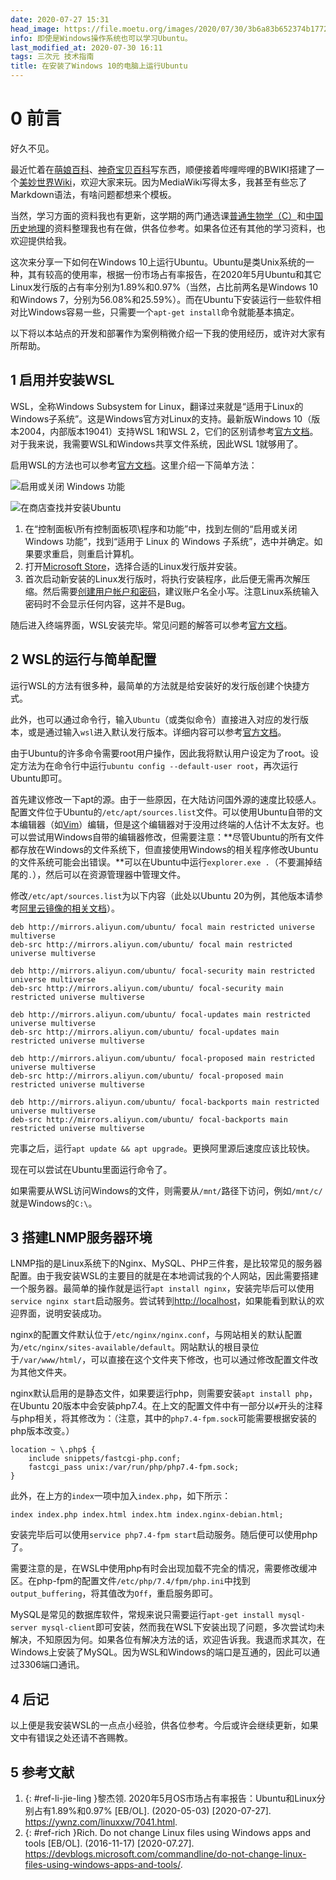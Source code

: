 ```yaml
---
date: 2020-07-27 15:31
head_image: https://file.moetu.org/images/2020/07/30/3b6a83b652374b177287f0c0ae3908fed2e02e46a48c1bdf.png
info: 即使是Windows操作系统也可以学习Ubuntu。
last_modified_at: 2020-07-30 16:11
tags: 三次元 技术指南
title: 在安装了Windows 10的电脑上运行Ubuntu
---
```

# 0 前言
好久不见。

最近忙着在[萌娘百科](https://zh.moegirl.org.cn/User:Xzonn)、[神奇宝贝百科](https://wiki.52poke.com/wiki/User:Xzonn)写东西，顺便接着哔哩哔哩的BWIKI搭建了一个[美妙世界Wiki](https://wiki.biligame.com/twewy/%E9%A6%96%E9%A1%B5)，欢迎大家来玩。因为MediaWiki写得太多，我甚至有些忘了Markdown语法，有啥问题都想来个模板。

当然，学习方面的资料我也有更新，这学期的两门通选课[普通生物学（C）](/posts/2020-03-27-General-Biology-C-Exams-Review.html)和[中国历史地理](/posts/2020-05-26-The-Historical-Geography-of-China-Review.html)的资料整理我也有在做，供各位参考。如果各位还有其他的学习资料，也欢迎提供给我。

这次来分享一下如何在Windows 10上运行Ubuntu。Ubuntu是类Unix系统的一种，其有较高的使用率，根据一份市场占有率报告，在2020年5月Ubuntu和其它Linux发行版的占有率分别为1.89%和0.97%（当然，占比前两名是Windows 10和Windows 7，分别为56.08%和25.59%）<sup><sup class="ref-endnote"><a href="#ref-li-jie-ling"></a></sup></sup>。而在Ubuntu下安装运行一些软件相对比Windows容易一些，只需要一个`apt-get install`命令就能基本搞定。

以下将以本站点的开发和部署作为案例稍微介绍一下我的使用经历，或许对大家有所帮助。

## 1 启用并安装WSL
WSL，全称Windows Subsystem for Linux，翻译过来就是“适用于Linux的Windows子系统”。这是Windows官方对Linux的支持。最新版Windows 10（版本2004，内部版本19041）支持WSL 1和WSL 2，它们的区别请参考[官方文档](https://docs.microsoft.com/zh-cn/windows/wsl/compare-versions)。对于我来说，我需要WSL和Windows共享文件系统，因此WSL 1就够用了。

启用WSL的方法也可以参考[官方文档](https://docs.microsoft.com/zh-cn/windows/wsl/install-win10)。这里介绍一下简单方法：

![启用或关闭 Windows 功能](https://file.moetu.org/images/2020/07/30/0714aeafcefc10e9f8e5f4b4d56e700d2aafb859d340a453.png)

![在商店查找并安装Ubuntu](https://file.moetu.org/images/2020/07/30/e442ec4dd3f0a3559b96d0e869640b8097e1dab823cd66f0.png)

1. 在“控制面板\所有控制面板项\程序和功能”中，找到左侧的“启用或关闭 Windows 功能”，找到“适用于 Linux 的 Windows 子系统”，选中并确定。如果要求重启，则重启计算机。
2. 打开[Microsoft Store](https://aka.ms/wslstore)，选择合适的Linux发行版并安装。
3. 首次启动新安装的Linux发行版时，将执行安装程序，此后便无需再次解压缩。然后需要[创建用户帐户和密码](https://docs.microsoft.com/zh-cn/windows/wsl/user-support)，建议账户名全小写。注意Linux系统输入密码时不会显示任何内容，这并不是Bug。

随后进入终端界面，WSL安装完毕。常见问题的解答可以参考[官方文档](https://docs.microsoft.com/zh-cn/windows/wsl/faq)。

## 2 WSL的运行与简单配置
运行WSL的方法有很多种，最简单的方法就是给安装好的发行版创建个快捷方式。

此外，也可以通过命令行，输入`Ubuntu`（或类似命令）直接进入对应的发行版本，或是通过输入`wsl`进入默认发行版本。详细内容可以参考[官方文档](https://docs.microsoft.com/zh-cn/windows/wsl/wsl-config)。

由于Ubuntu的许多命令需要root用户操作，因此我将默认用户设定为了root。设定方法为在命令行中运行`ubuntu config --default-user root`，再次运行Ubuntu即可。

首先建议修改一下apt的源。由于一些原因，在大陆访问国外源的速度比较感人。配置文件位于Ubuntu的`/etc/apt/sources.list`文件。可以使用Ubuntu自带的文本编辑器（如[Vim](https://www.vim.org/)）编辑，但是这个编辑器对于没用过终端的人估计不太友好。也可以尝试用Windows自带的编辑器修改，但需要注意：**尽管Ubuntu的所有文件都存放在Windows的文件系统下，但直接使用Windows的相关程序修改Ubuntu的文件系统可能会出错误。**可以在Ubuntu中运行`explorer.exe .`（不要漏掉结尾的`.`），然后可以在资源管理器中管理文件。

修改`/etc/apt/sources.list`为以下内容（此处以Ubuntu 20为例，其他版本请参考[阿里云镜像的相关文档](https://developer.aliyun.com/mirror/ubuntu)）。

```
deb http://mirrors.aliyun.com/ubuntu/ focal main restricted universe multiverse
deb-src http://mirrors.aliyun.com/ubuntu/ focal main restricted universe multiverse

deb http://mirrors.aliyun.com/ubuntu/ focal-security main restricted universe multiverse
deb-src http://mirrors.aliyun.com/ubuntu/ focal-security main restricted universe multiverse

deb http://mirrors.aliyun.com/ubuntu/ focal-updates main restricted universe multiverse
deb-src http://mirrors.aliyun.com/ubuntu/ focal-updates main restricted universe multiverse

deb http://mirrors.aliyun.com/ubuntu/ focal-proposed main restricted universe multiverse
deb-src http://mirrors.aliyun.com/ubuntu/ focal-proposed main restricted universe multiverse

deb http://mirrors.aliyun.com/ubuntu/ focal-backports main restricted universe multiverse
deb-src http://mirrors.aliyun.com/ubuntu/ focal-backports main restricted universe multiverse
```

完事之后，运行``apt update && apt upgrade``。更换阿里源后速度应该比较快。

现在可以尝试在Ubuntu里面运行命令了。

如果需要从WSL访问Windows的文件，则需要从`/mnt/`路径下访问，例如`/mnt/c/`就是Windows的`C:\`。

## 3 搭建LNMP服务器环境
LNMP指的是Linux系统下的Nginx、MySQL、PHP三件套，是比较常见的服务器配置。由于我安装WSL的主要目的就是在本地调试我的个人网站，因此需要搭建一个服务器。最简单的操作就是运行`apt install nginx`，安装完毕后可以使用`service nginx start`启动服务。尝试转到<http://localhost>，如果能看到默认的欢迎界面，说明安装成功。

nginx的配置文件默认位于`/etc/nginx/nginx.conf`，与网站相关的默认配置为`/etc/nginx/sites-available/default`。网站默认的根目录位于`/var/www/html/`，可以直接在这个文件夹下修改，也可以通过修改配置文件改为其他文件夹。

nginx默认启用的是静态文件，如果要运行php，则需要安装`apt install php`，在Ubuntu 20版本中会安装php7.4。在上文的配置文件中有一部分以`#`开头的注释与php相关，将其修改为：（注意，其中的`php7.4-fpm.sock`可能需要根据安装的php版本改变。）
```
location ~ \.php$ {
    include snippets/fastcgi-php.conf;
    fastcgi_pass unix:/var/run/php/php7.4-fpm.sock;
}
```
此外，在上方的`index`一项中加入`index.php`，如下所示：
```
index index.php index.html index.htm index.nginx-debian.html;
```

安装完毕后可以使用`service php7.4-fpm start`启动服务。随后便可以使用php了。

需要注意的是，在WSL中使用php有时会出现加载不完全的情况，需要修改缓冲区。在php-fpm的配置文件`/etc/php/7.4/fpm/php.ini`中找到`output_buffering`，将其值改为`Off`，重启服务即可。

MySQL是常见的数据库软件，常规来说只需要运行`apt-get install mysql-server mysql-client`即可安装，然而我在WSL下安装出现了问题，多次尝试均未解决，不知原因为何。如果各位有解决方法的话，欢迎告诉我。我退而求其次，在Windows上安装了MySQL。因为WSL和Windows的端口是互通的，因此可以通过3306端口通讯。

## 4 后记
以上便是我安装WSL的一点点小经验，供各位参考。今后或许会继续更新，如果文中有错误之处还请不吝赐教。

## 5 参考文献
1. {: #ref-li-jie-ling }黎杰领. 2020年5月OS市场占有率报告：Ubuntu和Linux分别占有1.89%和0.97% [EB/OL]. (2020-05-03) [2020-07-27]. <https://ywnz.com/linuxxw/7041.html>.
2. {: #ref-rich }Rich. Do not change Linux files using Windows apps and tools [EB/OL]. (2016-11-17) [2020-07.27]. <https://devblogs.microsoft.com/commandline/do-not-change-linux-files-using-windows-apps-and-tools/>.